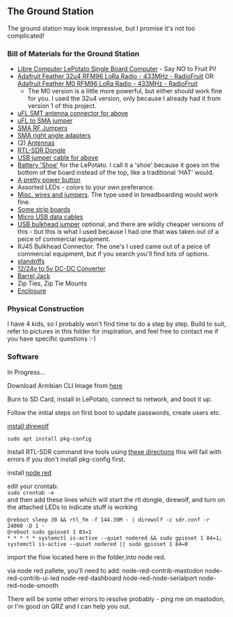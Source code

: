 ## The Ground Station
The ground station may look impressive, but I promise it's not too complicated!

### Bill of Materials for the Ground Station
* [Libre Computer LePotato Single Board Computer](https://libre.computer/products/aml-s905x-cc/) - Say NO to Fruit Pi!
* [Adafruit Feather 32u4 RFM96 LoRa Radio - 433MHz - RadioFruit](https://www.adafruit.com/product/3079) OR [Adafruit Feather M0 RFM96 LoRa Radio - 433MHz - RadioFruit](https://www.adafruit.com/product/3179)
    * The M0 version is a little more powerful, but either should work fine for you. I used the 32u4 version, only because I already had it from version 1 of this project.    
* [uFL SMT antenna connector for above](https://www.adafruit.com/product/1661)
* [uFL to SMA jumper](https://www.adafruit.com/product/851)
* [SMA RF Jumpers](https://amzn.to/3jMf6Mw)
* [SMA right angle adapters](https://amzn.to/3leU6hK)
* (2) [Antennas](https://amzn.to/3XjlWXB)
* [RTL-SDR Dongle](https://www.rtl-sdr.com/buy-rtl-sdr-dvb-t-dongles/)
* [USB jumper cable for above](https://amzn.to/3Ims2Ct)
* [Battery 'Shoe'](https://amzn.to/3RLUsIW) for the LePotato. I call it a 'shoe' because it goes on the bottom of the board instead of the top, like a traditional 'HAT' would.
* [A pretty power button](https://amzn.to/3ljC0LD)
* Assorted LEDs - colors to your own preferance.
* [Misc. wires and jumpers](https://amzn.to/3jJmsjX). The type used in breadboarding would work fine.
* [Some strip boards](https://amzn.to/3RPnB5S)
* [Micro USB data cables](https://amzn.to/3lr9zv7)
* [USB bulkhead jumper](https://amzn.to/3HS609b) optional, and there are wildly cheaper versions of this - but this is what I used because I had one that was taken out of a peice of commercial equipment.
* RJ45 Bulkhead Connector. The one's I used came out of a peice of commercial equipment, but if you search you'll find lots of options.
* [standoffs](https://www.adafruit.com/product/3299)
* [12/24v to 5v DC-DC Converter](https://amzn.to/3YBZTMW)
* [Barrel Jack](https://amzn.to/3DXKkHn)
* Zip Ties, Zip Tie Mounts
* [Enclosure](https://amzn.to/3HPVTBr)

### Physical Construction
I have 4 kids, so I probably won't find time to do a step by step.  Build to suit, refer to pictures in this folder for inspiration, and feel free to contact me if you have specific questions :-)

### Software
In Progress...

Download Armbian CLI Image from [here](https://www.armbian.com/lepotato/)  

Burn to SD Card, install in LePotato, connect to network, and boot it up.

Follow the initial steps on first boot to update passwords, create users etc.

[install direwolf](https://github.com/wb2osz/direwolf#linux---using-git-clone-recommended)

```sudo apt install pkg-config```  

Install RTL-SDR command line tools using [these directions](https://github.com/wb2osz/direwolf/blob/master/doc/Raspberry-Pi-SDR-IGate.pdf)
this will fail with errors if you don't install pkg-config first.  

install [node red](https://nodered.org/docs/getting-started/raspberrypi)  

edit your crontab:  
```sudo crontab -e```  
and then add these lines which will start the rtl dongle, direwolf, and turn on the attached LEDs to indicate stuff is working
```
@reboot sleep 30 && rtl_fm -f 144.39M - | direwolf -c sdr.conf -r 24000 -D 1 - 
@reboot sudo gpioset 1 83=1
* * * * * systemctl is-active --quiet nodered && sudo gpioset 1 84=1; systemctl is-active --quiet nodered || sudo gpioset 1 84=0
```

import the flow located here in the folder,into node red.

via node red pallete, you'll need to add:
node-red-contrib-mastodon
node-red-contrib-ui-led
node-red-dashboard
node-red-node-serialport
node-red-node-smooth

There will be some other errors to resolve probably - ping me on mastodon, or I'm good on QRZ and I can help you out.

